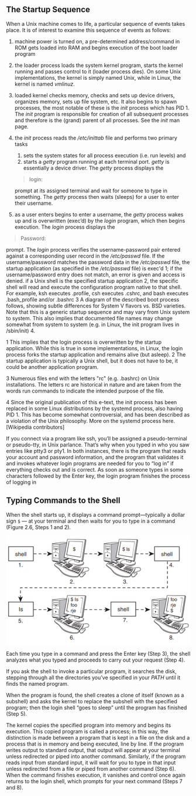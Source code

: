 


## The Startup Sequence

When a Unix machine comes to life, a particular sequence of events takes place. It is of interest to examine this sequence of events as follows:

1. machine power is turned on, a pre-determined address/command in ROM gets loaded into RAM and begins execution of the boot loader program


2. the loader process loads the system kernel program, starts the kernel running and passes control to it (loader process dies). On some Unix implementations, the kernel is simply named Unix, while in Linux, the kernel is named *vmlinuz*.


3. loaded kernel checks memory, checks and sets up device drivers, organizes memory, sets up file system, etc. It also begins to spawn processes, the most notable of these is the *init* process which has PID 1. The *init* program is responsible for creation of all subsequent processes and therefore is the (grand) parent of all processes. See the *init* man page.


4. the *init* process reads the */etc/inittab* file and performs two primary tasks
    1) sets the system states for all process execution (i.e. run levels) and
    2) starts a *getty* program running at each terminal port. *getty* is essentially a device driver. The *getty* process displays the

    > login:  

    prompt at its assigned terminal and wait for someone to type in something. The *getty* process then waits (sleeps) for a user to enter their username.


5. as a user enters begins to enter a username, the *getty* process wakes up and is overwritten (exec’d) by the *login* program, which then begins execution. The *login* process displays the

>	Password:  

prompt. The *login* process verifies the username-password pair entered against a corresponding user record in the */etc/passwd* file. If the username/password matches the password data in the */etc/passwd* file, the startup application (as specified in the */etc/passwd* file) is exec'd 1; if the username/password entry does not match, an error is given and access is denied.
if a Unix shell is the specified startup application 2, the specific shell will read and execute the configuration program native to that shell. For example, ksh executes .profile, csh executes .cshrc, and bash executes .bash_profile and/or .bashrc 3
A diagram of the described boot process follows, showing subtle differences for System V flavors vs. BSD varieties. Note that this is a generic startup sequence and may vary from Unix system to system. This also implies that documented file names may change somewhat from system to system (e.g. in Linux, the init program lives in /sbin/init) 4.


1 This implies that the login process is overwritten by the startup application. While this is true in some implementations, in Linux, the login process forks the startup application and remains alive (but asleep).
2 The startup application is typically a Unix shell, but it does not have to be, it could be another application program.

3 Numerous files end with the letters "rc" (e.g. .bashrc) on Unix installations. The letters rc are historical in nature and are taken from the words run commands to indicate the intended purpose of the file.

4 Since the original publication of this e-text, the init process has been replaced in some Linux distributions by the systemd process, also having PID 1. This has become somewhat controversial, and has been described as a violation of the Unix philosophy. More on the systemd process here. [Wikipedia contributors]





 If you connect via a program like ssh, you’ll be assigned a pseudo-terminal or pseudo-tty, in Unix parlance. That’s why when you typed in who you saw entries like ptty3 or pty1. In both instances, there is the program that reads your account and password information, and the program that validates it and invokes whatever login programs are needed for you to “log in” if everything checks out and is correct. As soon as someone types in some characters followed by the Enter key, the login program finishes the process of logging in



 ## Typing Commands to the Shell

 When the shell starts up, it displays a command prompt—typically a dollar sign `$` — at your terminal and then waits for you to type in a command (Figure 2.6, Steps 1 and 2).

![](https://raw.githubusercontent.com/justinjiajia/img/master/personalwiki/command_cycle.PNG)

 Each time you type in a command and press the Enter key (Step 3), the shell analyzes what you typed and proceeds to carry out your request (Step 4).

If you ask the shell to invoke a particular program, it searches the disk, stepping through all the directories you’ve specified in your *PATH* until it finds the named program.

When the program is found, the shell creates a clone of itself (known as a subshell) and asks the kernel to replace the subshell with the specified program; then the login shell “goes to sleep” until the program has finished (Step 5).

The kernel copies the specified program into memory and begins its execution. This copied program is called a process; in this way, the distinction is made between a program that is kept in a file on the disk and a process that is in memory and being executed, line by line. If the program writes output to standard output, that output will appear at your terminal unless redirected or piped into another command. Similarly, if the program reads input from standard input, it will wait for you to type in that input unless redirected from a file or piped from another command (Step 6). When the command finishes execution, it vanishes and control once again returns to the login shell, which prompts for your next command (Steps 7 and 8).
